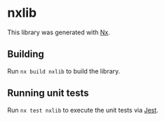# nxlib

This library was generated with [Nx](https://nx.dev).

## Building

Run `nx build nxlib` to build the library.

## Running unit tests

Run `nx test nxlib` to execute the unit tests via [Jest](https://jestjs.io).
